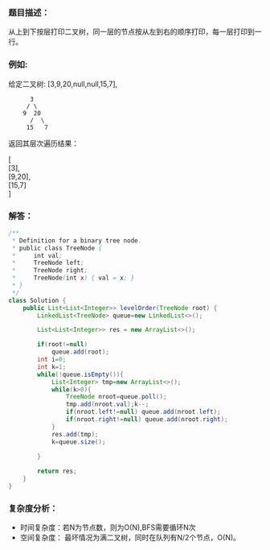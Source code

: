 ### 题目描述：   
从上到下按层打印二叉树，同一层的节点按从左到右的顺序打印，每一层打印到一行。

### 例如:   
给定二叉树: [3,9,20,null,null,15,7],

          3
         / \
        9  20
          /  \
         15   7    

返回其层次遍历结果：    

[   
  [3],   
  [9,20],   
  [15,7]   
]

### 解答：
```java
/**
 * Definition for a binary tree node.
 * public class TreeNode {
 *     int val;
 *     TreeNode left;
 *     TreeNode right;
 *     TreeNode(int x) { val = x; }
 * }
 */
class Solution {
    public List<List<Integer>> levelOrder(TreeNode root) {
        LinkedList<TreeNode> queue=new LinkedList<>();

        List<List<Integer>> res = new ArrayList<>();

        if(root!=null)  
            queue.add(root);
        int i=0;
        int k=1;
        while(!queue.isEmpty()){
            List<Integer> tmp=new ArrayList<>();
            while(k>0){
                TreeNode nroot=queue.poll();
                tmp.add(nroot.val);k--;
                if(nroot.left!=null) queue.add(nroot.left);
                if(nroot.right!=null) queue.add(nroot.right);
            }
            res.add(tmp);
            k=queue.size();
            
        }

        return res;
    }
}
  ```
  ### 复杂度分析：
  * 时间复杂度：若N为节点数，则为O(N),BFS需要循环N次
  * 空间复杂度： 最坏情况为满二叉树，同时在队列有N/2个节点，O(N)。
